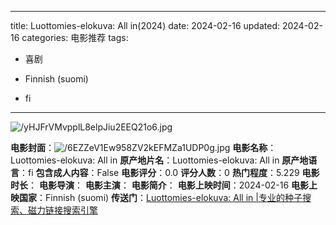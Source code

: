 
---
title: Luottomies-elokuva: All in(2024)
date: 2024-02-16
updated: 2024-02-16
categories: 电影推荐
tags:

- 喜剧

- Finnish (suomi)
- fi
---

<img src="https://image.tmdb.org/t/p/original/yHJFrVMvpplL8elpJiu2EEQ21o6.jpg" alt="/yHJFrVMvpplL8elpJiu2EEQ21o6.jpg" title="/yHJFrVMvpplL8elpJiu2EEQ21o6.jpg">

**电影封面**：<img src="https://image.tmdb.org/t/p/w200/6EZZeV1Ew958ZV2kEFMZa1UDP0g.jpg" alt="/6EZZeV1Ew958ZV2kEFMZa1UDP0g.jpg" title="/6EZZeV1Ew958ZV2kEFMZa1UDP0g.jpg">
**电影名称**：Luottomies-elokuva: All in
**原产地片名**：Luottomies-elokuva: All in
**原产地语言**：fi
**包含成人内容**：False
**电影评分**：0.0
**评分人数**：0
**热门程度**：5.229
**电影时长**：
**电影导演**：
**电影主演**：
**电影简介**：
**电影上映时间**：2024-02-16
**电影上映国家**：Finnish (suomi)
**传送门**：[Luottomies-elokuva: All in |专业的种子搜索、磁力链接搜索引擎](https://movie.amd794.com:2083/?search=Luottomies-elokuva%3A%20All%20in&ordering=&mode=match_phrase&page_size=10&page=1)

